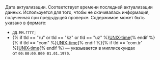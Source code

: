 
Дата актуализации. Соответствует времени последней актуализации данных. Используется для того, чтобы не скачивалась информация, полученная при предыдущей проверке. Содержимое может быть указано в формате:
- `ДД.ММ.ГГГГ`;
- {% if tld == "ru" or tld == "kz" or tld == "uz" %}[UNIX‑time](https://ru.wikipedia.org/wiki/Unix-время){% endif %}{% if tld == "com" %}[UNIX‑time](https://en.wikipedia.org/wiki/Unix_time){% endif %}{% if tld == 'com.tr' %}[UNIX‑time](https://tr.wikipedia.org/wiki/Unix_zaman){% endif %} — указывается в миллисекундах от `00:00:00.000 01.01.1970`.
